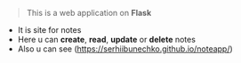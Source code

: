 > This is a web application on **Flask**
* It is site for notes
* Here u can **create**, **read**, **update** or **delete** notes
* Also u can see (https://serhiibunechko.github.io/noteapp/)
